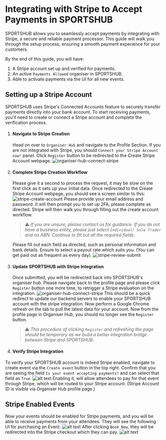 # Integrating with Stripe to Accept Payments in SPORTSHUB

SPORTSHUB allows you to seamlessly accept payments by integrating with Stripe, a secure and reliable payment processor. This guide will walk you through the setup process, ensuring a smooth payment experience for your customers.

By the end of this guide, you will have:

1. A Stripe account set up and verified for payments.
2. An active `Payments Allowed` organiser in SPORTSHUB.
3. Able to activate payments via the UI for all new events.

## Setting up a Stripe Account

SPORTSHUB uses Stripe's Connected Accounts feature to securely transfer payments directly into your bank account. To start receiving payments, you'll need to create or connect a Stripe account and complete the verification process.

1.  #### Navigate to Stripe Creation

    Head on over to `Organiser Hub` and navigate to the Profile Section. If you are not integrated with Stripe, you should `Connect your Stripe Account now!` panel. Click `Register` button to be redirected to the Create Stripe Account webpage.
    ![organiser-hub-connect-stripe](/images/how-to-accept-payments-through-stripe/organiser-hub-connect-stripe.png)

2.  #### Complete Stripe Creation Workflow

    Please give it a second to process the request, it may be slow on the first click as it sets up your initial data. Once redirected to the Create Stripe Account webpage, you should see a screen similar to this:
    ![stripe-create-account](/images/how-to-accept-payments-through-stripe/stripe-create-account.png)
    Please provide your email address and password. It will then prompt you to set up 2FA, please complete as directed. Stripe will then walk you through filling out the create account workflow.

    > ⚠️ _If you are unsure, please contact us for guidance.
    > If you do not have a business entity, please just select `Individual/ Sole Trader` and no ABN. Continue to fill out all the required fields._

    Please fill out each field as directed, such as personal information and bank details. Ensure to select a payout rate which suits you. (You can get paid out as frequent as every day).
    ![stripe-review-submit](/images/how-to-accept-payments-through-stripe/stripe-review-submit.png)

3.  #### Update SPORTSHUB with Stripe Integration

    Once submitted, you will be redirected back into SPORTSHUB's organiser hub. Please navigate back to the profile page and please click `Register` button one more time, to retrigger a Stripe evaluation on the integration.
    ![organiser-hub-connect-stripe](/images/how-to-accept-payments-through-stripe/organiser-hub-connect-stripe.png)
    This should be a quick redirect to update our backend servers to enable your SPORTSHUB account with the stripe integration.
    Now perform a Google Chrome refresh on the tab to pull the latest data for your account. Now from the profile page in Organiser Hub, you should no longer see the `Register` button.

    > ⚠️ _This procedure of clicking `Register` and refreshing the page should be temporary as we build a better integration bridge between Stripe and SPORTSHUB._

4.  #### Verify Stripe Integration
To verify your SPORTSHUB account is indeed Stripe enabled, navigate to create event via the `Create event` button in the top right. Confirm that you are seeing the field `Is your event accepting payments?` and can select that field as `True`. 
![alt text](/images/how-to-accept-payments-through-stripe/stripe-enabled-event.png)
Enabling it, will allow attendees to pay for that event through Stripe, which will be routed to your Stripe account. (Stripe Account ID is visible via Organiser Hub profile page.)

## Stripe Enabled Events
Now your events should be enabled for Stripe payments, and you will be able to receive payments from your attendees. They will see the following UI for purchasing an Event.
![alt text](/images/how-to-accept-payments-through-stripe/stripe-purchase-tickets.png)
After clicking `Book Now`, they will be redirected into the Stripe checkout which they can pay. 
![alt text](/images/how-to-accept-payments-through-stripe/stripe-checkout.png)

